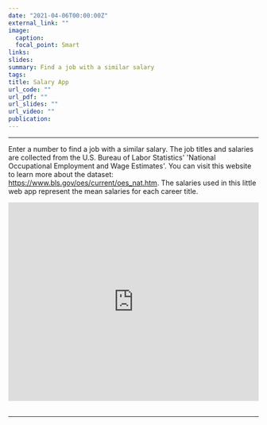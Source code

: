 ```yaml
---
date: "2021-04-06T00:00:00Z"
external_link: ""
image:
  caption: 
  focal_point: Smart
links:
slides: 
summary: Find a job with a similar salary 
tags:
title: Salary App
url_code: ""
url_pdf: ""
url_slides: ""
url_video: ""
publication: 
---
```



---
Enter a number to find a job with a similar salary. The job titles and salaries are collected from the U.S. Bureau of Labor Statistics' 'National Occupational Employment and Wage Estimates'. You can visit this website to learn more about the dataset: https://www.bls.gov/oes/current/oes_nat.htm. The salaries used in this little web app represent the mean salaries for each career title. 
<iframe height="400" width="100%" frameborder="no" src="https://tmperez.shinyapps.io/Interactive_Salary/"> </iframe>
<br>
<br>

---
